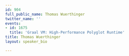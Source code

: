 ```yaml
---
id: 904
full_public_name: Thomas Wuerthinger
twitter_name: ''
events:
- id: 1675
  title: 'Graal VM: High-Performance Polyglot Runtime'
title: Thomas Wuerthinger
layout: speaker_bio

---
```

